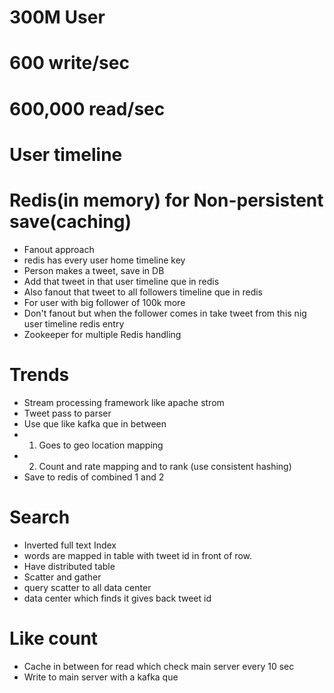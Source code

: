 # 300M User
# 600 write/sec
# 600,000 read/sec

# User timeline

# Redis(in memory) for Non-persistent save(caching)
- Fanout approach
- redis has every user home timeline key
- Person makes a tweet, save in DB
- Add that tweet in that user timeline que in redis
- Also fanout that tweet to all followers timeline que in redis
- For user with big follower of 100k more
- Don't fanout but when the follower comes in take tweet from this nig user timeline redis entry
- Zookeeper for multiple Redis handling

# Trends
- Stream processing framework like apache strom
- Tweet pass to parser
- Use que like kafka que in between
- 1. Goes to geo location mapping
- 2. Count and rate mapping and to rank (use consistent hashing)
- Save to redis of combined 1 and 2

# Search
- Inverted full text Index
- words are mapped in table with tweet id in front of row.
- Have distributed table
- Scatter and gather
- query scatter to all data center
- data center which finds it gives back tweet id

# Like count
- Cache in between for read which check main server every 10 sec
- Write to main server with a kafka que
